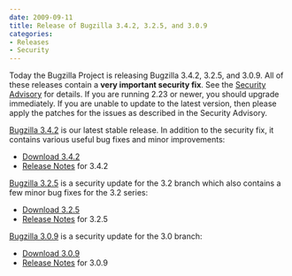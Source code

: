 ```yaml
---
date: 2009-09-11
title: Release of Bugzilla 3.4.2, 3.2.5, and 3.0.9
categories:
- Releases
- Security
---
```


Today the Bugzilla Project is releasing Bugzilla 3.4.2, 3.2.5, and 3.0.9. All of these releases contain a **very important security fix**. See the [Security Advisory](/security/3.0.8) for details. If you are running 2.23 or newer, you should upgrade immediately. If you are unable to update to the latest version, then please apply the patches for the issues as described in the Security Advisory.

[Bugzilla 3.4.2](/releases/3.4.2/) is our latest stable release. In addition to the security fix, it contains various useful bug fixes and minor improvements:

*   [Download 3.4.2](/download/#v34)
*   [Release Notes](/releases/3.4.2/) for 3.4.2

[Bugzilla 3.2.5](/releases/3.2.5/) is a security update for the 3.2 branch which also contains a few minor bug fixes for the 3.2 series:

*   [Download 3.2.5](/download/#v32)
*   [Release Notes](/releases/3.2.5/) for 3.2.5

[Bugzilla 3.0.9](/releases/3.0.9/) is a security update for the 3.0 branch:

*   [Download 3.0.9](/download/#v30)
*   [Release Notes](/releases/3.0.9/) for 3.0.9

